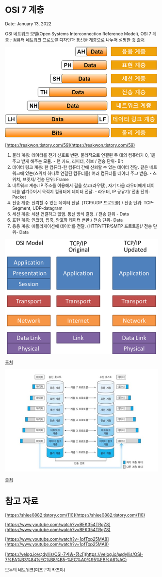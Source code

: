 # OSI 7 계층

Date: January 13, 2022

OSI 네트워크 모델(Open Systems Interconnection Reference Model), OSI 7 계층 ***:*** 컴퓨터 네트워크 프로토콜 디자인과 통신을 계층으로 나누어 설명한 것  [출처]([https://ko.wikipedia.org/wiki/OSI_모형](https://ko.wikipedia.org/wiki/OSI_%EB%AA%A8%ED%98%95))

![Untitled](osi7layer/Untitled.png)

[https://reakwon.tistory.com/59](https://reakwon.tistory.com/59)

1. 물리 계층: 데이터를 전기 신호로 변환. 물리적으로 연결된 두 대의 컴퓨터가 0, 1을 주고 받게 해주는 모듈. - 랜 카드, 리피터, 허브 / 전송 단위- Bit
2. 데이터 링크 계층: 한 컴퓨터-한 컴퓨터 간에 신뢰할 수 있는 데이터 전달.  같은 네트워크에 있는(스위치 하나로 연결된 컴퓨터들) 여러 컴퓨터들 데이터 주고 받음. - 스위치, 브릿지/ 전송 단위: Frame
3. 네트워크 계층: IP 주소를 이용해서 길을 찾고(라우팅), 자기 다음 라우터에게 데이터를 넘겨주어서 목적지 컴퓨터에 데이터 전달. - 라우터, IP 공유기/ 전송 단위: Packet
4. 전송 계층: 신뢰할 수 있는 데이터 전달. (TCP/UDP 프로토콜) / 전송 단위: TCP-Segment, UDP-datagram
5. 세션 계층: 세션 연결하고 없앰. 통신 방식 결정. / 전송 단위 - Data
6. 표현 계층: 인코딩, 압축, 암호화 데이터 변환./ 전송 단위- Data
7. 응용 계층: 애플리케이션에 데이터를 전달. (HTTP/FTP/SMTP 프로토콜)/ 전송 단위- Data

![Untitled](osi7layer/Untitled%201.png)

[출처]([https://velog.io/@amuse/OSI-7-Layers](https://velog.io/@amuse/OSI-7-Layers))

![Untitled](osi7layer/Untitled%202.png)

[출처]([http://wiki.hash.kr/index.php/파일:OSI_7_계층.jpg](http://wiki.hash.kr/index.php/%ED%8C%8C%EC%9D%BC:OSI_7_%EA%B3%84%EC%B8%B5.jpg))

# 참고 자료

[https://shlee0882.tistory.com/110](https://shlee0882.tistory.com/110)

[https://www.youtube.com/watch?v=BEK354TRgZ8](https://www.youtube.com/watch?v=BEK354TRgZ8)

[https://www.youtube.com/watch?v=1pfTxp25MA8](https://www.youtube.com/watch?v=1pfTxp25MA8)

[https://velog.io/@dyllis/OSI-7계층-정리](https://velog.io/@dyllis/OSI-7%EA%B3%84%EC%B8%B5-%EC%A0%95%EB%A6%AC)

모두의 네트워크(미츠구치 카츠야)